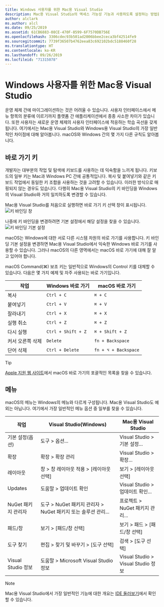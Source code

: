 ```yaml
---
title: Windows 사용자를 위한 Mac용 Visual Studio
description: Mac용 Visual Studio의 액세스 가능성 기능과 사용하도록 설정하는 방법을 소개합니다.
author: alclark
ms.author: alcl
ms.date: 09/25/2019
ms.assetid: 61CB6883-08CE-470F-8599-6F7570DB756E
ms.openlocfilehash: 3306cdec93b501ad2006bbee2ceca3bf42514fe9
ms.sourcegitcommit: 7739f36507b4762eea83c692102bdc5188460f28
ms.translationtype: HT
ms.contentlocale: ko-KR
ms.lasthandoff: 09/26/2019
ms.locfileid: "71315078"
---
```

# <a name="visual-studio-for-mac-for-windows-users"></a>Windows 사용자를 위한 Mac용 Visual Studio

운영 체제 간에 마이그레이션하는 것은 어려울 수 있습니다. 사용자 인터페이스에서 메뉴 항목의 분류에 이르기까지 플랫폼 간 애플리케이션에서 종종 사소한 차이가 있습니다. 또한 사용자는 새로운 운영 체제의 사용자 인터페이스에 적응하는 학습 곡선을 갖게 됩니다. 여기에서는 Mac용 Visual Studio와 Windows용 Visual Studio의 가장 일반적인 차이점에 대해 알아봅니다. macOS와 Windows 간의 몇 가지 다른 규칙도 알아봅니다.

## <a name="keyboard-shortcuts"></a>바로 가기 키

개발자는 대부분의 작업 및 탐색에 키보드를 사용하는 데 익숙함을 느끼게 됩니다. 키보드의 일부 키는 Mac과 Windows PC 간에 공통적입니다. 복사 및 붙여넣기와 같은 키보드 작업에서 동일한 키 조합을 사용하는 것을 고려할 수 있습니다. 이러한 방식으로 매핑되지 않는 경우도 있습니다. 다행히 Mac용 Visual Studio의 키 바인딩을 Windows의 Visual Studio와 거의 일치하도록 변경할 수 있습니다.

Mac용 Visual Studio를 처음으로 실행하면 바로 가기 키 선택 창이 표시됩니다. ![키 바인딩 창](media/ide-tour-2019-keyboard-shortcut.png)

나중에 키 바인딩을 변경하려면 기본 설정에서 해당 설정을 찾을 수 있습니다. ![키 바인딩 기본 설정](media/customizing-the-ide-image10a.png)

macOS는 Windows에 대한 서로 다른 시스템 차원의 바로 가기를 사용합니다. 키 바인딩 기본 설정을 변경하면 Mac용 Visual Studio에서 익숙한 Windows 바로 가기를 사용할 수 있습니다. 그러나 macOS의 다른 영역에서는 macOS 바로 가기에 대해 잘 알고 있어야 합니다.

macOS Command(⌘) 보조 키는 일반적으로 Windows의 Control 키를 대체할 수 있습니다. 다음은 몇 가지 예제 및 자주 사용되는 바로 가기입니다.

|작업                   |Windows 바로 가기         |macOS 바로 가기      |
|-----------------------|-------------------------|--------------------|
|복사                   |`Ctrl + C`               |`⌘ + C`             |
|붙여넣기                  |`Ctrl + V`               |`⌘ + V`             |
|잘라내기                    |`Ctrl + X`               |`⌘ + X`             |
|실행 취소                   |`Ctrl + Z`               |`⌘ + Z`             |
|다시 실행                   |`Ctrl + Shift + Z`       |`⌘ + Shift + Z`     |
|커서 오른쪽 삭제 |`Delete`                 |`fn + Backspace`    |
|단어 삭제            |`Ctrl + Delete`          |`fn + ⌥ + Backspace`|

> [!TIP]
> [Apple 지원 웹 사이트](https://support.apple.com/en-us/HT201236)에서 macOS 바로 가기의 포괄적인 목록을 찾을 수 있습니다.

## <a name="menus"></a>메뉴

macOS의 메뉴는 Windows의 메뉴와 다르게 구성됩니다. Mac용 Visual Studio도 예외는 아닙니다. 여기에서 가장 일반적인 메뉴 옵션 중 일부를 찾을 수 있습니다.

|작업                   |Visual Studio(Windows)                                              |Mac용 Visual Studio                |
|-----------------------|---------------------------------------------------------------------|-------------------------------------|
|기본 설정(옵션)  |도구 > 옵션...                                                   |Visual Studio > 기본 설정...       |
|확장             |확장 > 확장 관리                                       |Visual Studio > 확장...        |
|레이아웃                |창 > 창 레이아웃 적용 > [레이아웃 선택]                       |보기 > [레이아웃 선택]               |
|Updates                |도움말 > 업데이트 확인                                             |Visual Studio > 업데이트 확인... |
|NuGet 패키지 관리자  |도구 > NuGet 패키지 관리자 > NuGet 패키지 또는 솔루션 관리... |프로젝트 > NuGet 패키지 관리...   |
|패드/창         |보기 > [패드/창 선택]                                         |보기 > 패드 > [패드/창 선택]  |
|도구 찾기             |편집 > 찾기 및 바꾸기 > [도구 선택]                              |검색 > [도구 선택]               |
|Visual Studio 정보    |도움말 > Microsoft Visual Studio 정보                                 |Visual Studio > Visual Studio 정보  

> [!NOTE]
> Mac용 Visual Studio에서 가장 일반적인 기능에 대한 개요는 [IDE 둘러보기](ide-tour.md)에서 확인할 수 있습니다.